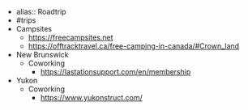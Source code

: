 - alias:: Roadtrip
- #trips
- Campsites
	- https://freecampsites.net
	- https://offtracktravel.ca/free-camping-in-canada/#Crown_land
- New Brunswick
	- Coworking
		- https://lastationsupport.com/en/membership
- Yukon
	- Coworking
		- https://www.yukonstruct.com/